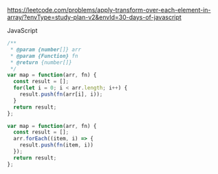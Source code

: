 https://leetcode.com/problems/apply-transform-over-each-element-in-array/?envType=study-plan-v2&envId=30-days-of-javascript

JavaScript

```js
/**
 * @param {number[]} arr
 * @param {Function} fn
 * @return {number[]}
 */
var map = function(arr, fn) {
  const result = [];
  for(let i = 0; i < arr.length; i++) {
    result.push(fn(arr[i], i));
  }
  return result;
};
```

```js
var map = function(arr, fn) {
  const result = [];
  arr.forEach((item, i) => {
    result.push(fn(item, i))
  });
  return result;
};
```
